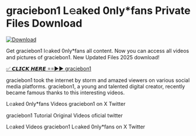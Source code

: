 # graciebon1 L𝚎aked 0nly*fans Private Files Download

[![Download](https://i.imgur.com/PoXn3jX.png)](https://mediafirer.com/graciebon1)

Get graciebon1 l𝚎aked 0nly*fans all content. Now you can access all videos and pictures of graciebon1. New Updated Files 2025 download!

[✅ 𝘾𝙇𝙄𝘾𝙆 𝙃𝙀𝙍𝙀 ==►► graciebon1](https://mediafirer.com/graciebon1)

graciebon1 took the internet by storm and amazed viewers on various social media platforms. graciebon1, a young and talented digital creator, recently became famous thanks to this interesting videos.

L𝚎aked 0nly*fans Videos graciebon1 on X Twitter

graciebon1 Tutorial Original Videos oficial twitter

L𝚎aked Videos graciebon1 L𝚎aked 0nly*fans on X Twitter